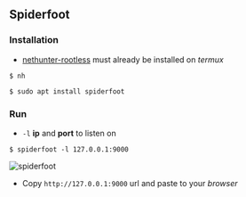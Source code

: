 ## Spiderfoot

### Installation

* [nethunter-rootless](../nethunter-rootless) must already be installed on _termux_ 

```
$ nh
```
```
$ sudo apt install spiderfoot
```
### Run

* `-l` __ip__ and __port__ to listen on

```
$ spiderfoot -l 127.0.0.1:9000
```

![spiderfoot](https://i.ibb.co/bFzsv04/spiderfoot.jpg)

* Copy `http://127.0.0.1:9000` url and paste to your _browser_

